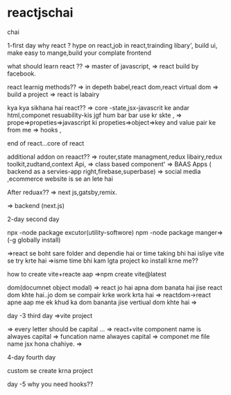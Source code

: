 # reactjschai
chai

1-first day
 why react ?
 hype on react,job in react,trainding libary',
 build ui, make easy to mange,build your complate frontend


what should learn react ??
=> master of javascript,
=> react build by facebook.

react learnig methods??
=> in depeth babel,react dom,react virtual dom
=> build a project
=> react is labairy

kya kya sikhana hai react??
=> core -state,jsx-javascrit ke andar html,componet resuability-kis jgf hum bar bar use kr skte ,
=> prope=>propeties=>javascript ki propeties=>object=>key and value pair ke from me
=> hooks ,

end of react...core of react

additional addon on reaact??
=> router,state managment,redux libairy,redux toolkit,zudtand,context Api,
=> class based component'
=> BAAS Apps ( backend as a servies-app right,firebase,superbase)
=> social media ,ecommerce website is se an lete hai

After reduax??
=> next js,gatsby,remix.

=> backend (next.js)



2-day second day

npx -node package excutor(utility-softwore)
npm -node package manger=>(-g globally install)


=>react se boht sare folder and dependie hai or time taking bhi hai isliye vite se try krte hai
=>isme time bhi kam lgta project ko install krne me??


how to create vite+reacte aap
=>npm create vite@latest 



dom(documnet object modal)
=> react jo hai apna dom banata hai jise react dom khte hai..jo dom se compair krke work krta hai
=> reactdom->react apne aap me ek khud ka dom bananta jise vertiual dom khte hai
=> 


day -3 third day
=>vite project

=> every letter should be capital ...
=> react+vite component name is alwayes capital
=> funcation name alwayes capital
=> componet me file name jsx hona chahiye.
=> 

4-day fourth day

custom se create krna project


day -5
why you need hooks??





